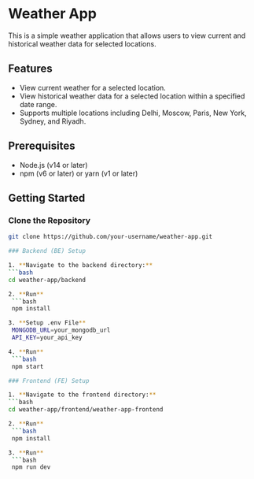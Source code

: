 # Weather App

This is a simple weather application that allows users to view current and historical weather data for selected locations.

## Features

- View current weather for a selected location.
- View historical weather data for a selected location within a specified date range.
- Supports multiple locations including Delhi, Moscow, Paris, New York, Sydney, and Riyadh.

## Prerequisites

- Node.js (v14 or later)
- npm (v6 or later) or yarn (v1 or later)

## Getting Started

### Clone the Repository

   ```bash
   git clone https://github.com/your-username/weather-app.git

### Backend (BE) Setup

1. **Navigate to the backend directory:**
   ```bash
   cd weather-app/backend

2. **Run**
    ```bash
    npm install

3. **Setup .env File**
    MONGODB_URL=your_mongodb_url
    API_KEY=your_api_key

4. **Run**   
    ```bash
    npm start

### Frontend (FE) Setup

1. **Navigate to the frontend directory:**
   ```bash
   cd weather-app/frontend/weather-app-frontend

2. **Run**
    ```bash
    npm install

3. **Run**
    ```bash
    npm run dev
